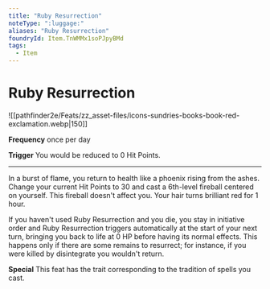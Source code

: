 ```yaml
---
title: "Ruby Resurrection"
noteType: ":luggage:"
aliases: "Ruby Resurrection"
foundryId: Item.TnWMMx1soPJpyBMd
tags:
  - Item
---
```


# Ruby Resurrection
![[pathfinder2e/Feats/zz_asset-files/icons-sundries-books-book-red-exclamation.webp|150]]

**Frequency** once per day

**Trigger** You would be reduced to 0 Hit Points.

* * *

In a burst of flame, you return to health like a phoenix rising from the ashes. Change your current Hit Points to 30 and cast a 6th-level fireball centered on yourself. This fireball doesn't affect you. Your hair turns brilliant red for 1 hour.

If you haven't used Ruby Resurrection and you die, you stay in initiative order and Ruby Resurrection triggers automatically at the start of your next turn, bringing you back to life at 0 HP before having its normal effects. This happens only if there are some remains to resurrect; for instance, if you were killed by disintegrate you wouldn't return.

**Special** This feat has the trait corresponding to the tradition of spells you cast.
